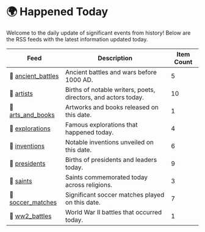 # 🌍 Happened Today

Welcome to the daily update of significant events from history! Below are the RSS feeds with the latest information updated today.

| Feed | Description | Item Count |
|------|-------------|------------|
| 🔗 [ancient_battles](https://raw.githubusercontent.com/fabriziosalmi/uglyfeed-cdn/main/happened-today/ancient_battles.xml) | Ancient battles and wars before 1000 AD. | 5 |
| 🔗 [artists](https://raw.githubusercontent.com/fabriziosalmi/uglyfeed-cdn/main/happened-today/artists.xml) | Births of notable writers, poets, directors, and actors today. | 10 |
| 🔗 [arts_and_books](https://raw.githubusercontent.com/fabriziosalmi/uglyfeed-cdn/main/happened-today/arts_and_books.xml) | Artworks and books released on this date. | 1 |
| 🔗 [explorations](https://raw.githubusercontent.com/fabriziosalmi/uglyfeed-cdn/main/happened-today/explorations.xml) | Famous explorations that happened today. | 4 |
| 🔗 [inventions](https://raw.githubusercontent.com/fabriziosalmi/uglyfeed-cdn/main/happened-today/inventions.xml) | Notable inventions unveiled on this date. | 6 |
| 🔗 [presidents](https://raw.githubusercontent.com/fabriziosalmi/uglyfeed-cdn/main/happened-today/presidents.xml) | Births of presidents and leaders today. | 9 |
| 🔗 [saints](https://raw.githubusercontent.com/fabriziosalmi/uglyfeed-cdn/main/happened-today/saints.xml) | Saints commemorated today across religions. | 3 |
| 🔗 [soccer_matches](https://raw.githubusercontent.com/fabriziosalmi/uglyfeed-cdn/main/happened-today/soccer_matches.xml) | Significant soccer matches played on this date. | 7 |
| 🔗 [ww2_battles](https://raw.githubusercontent.com/fabriziosalmi/uglyfeed-cdn/main/happened-today/ww2_battles.xml) | World War II battles that occurred today. | 1 |
